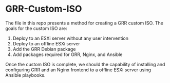 # GRR-Custom-ISO
The file in this repo presents a method for creating a GRR custom ISO. The goals for the custom ISO are:
1. Deploy to an ESXi server without any user intervention
2. Deploy to an offline ESXi server
3. Add the GRR Debian package
4. Add packages required for GRR, Nginx, and Ansible 

Once the custom ISO is complete, we should the capability of installing and configuring GRR and an Nginx frontend to a offline ESXi server using Ansible playbooks.
